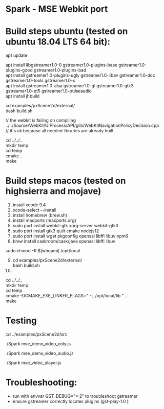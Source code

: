 # Spark - MSE Webkit port  
  
# Build steps ubuntu (tested on ubuntu 18.04 LTS  64 bit):  
  
apt update  
  
apt install libgstreamer1.0-0 gstreamer1.0-plugins-base gstreamer1.0-plugins-good gstreamer1.0-plugins-bad   
apt install gstreamer1.0-plugins-ugly gstreamer1.0-libav gstreamer1.0-doc gstreamer1.0-tools gstreamer1.0-x   
apt install gstreamer1.0-alsa gstreamer1.0-gl gstreamer1.0-gtk3 gstreamer1.0-qt5 gstreamer1.0-pulseaudio  
apt install jhbuild  
  
cd examples/pxScene2d/external/  
bash build.sh  
  
// the webkit is failing on compiling ../../Source/WebKit/UIProcess/API/glib/WebKitNavigationPolicyDecision.cpp  
// it's ok because all needed libraries are already built  
  
cd ../../..  
mkdir temp  
cd temp  
cmake ..  
make  

# Build steps macos (tested on highsierra and mojave)
1) install xcode 9.4
2) xcode-select --install
3) install homebrew (brew.sh)
4) install macports (macports.org)
5) sudo port install webkit-gtk xorg-server webkit-gtk3
6) sudo port install gtk3 quilt cmake nodejs12
7) sudo port install wget pkgconfig openssl libffi libuv npm6
8) brew install caskroom/cask/java openssl libffi libuv

sudo chmod -R $(whoami) /opt/local

9) cd examples/pxScene2d/external/  
bash build.sh  
10) 
cd ../../..  
mkdir temp  
cd temp  
cmake -DCMAKE_EXE_LINKER_FLAGS=" -L /opt/local/lib " ..  
make

# Testing
  
cd ../examples/pxScene2d/src  

./Spark mse_demo_video_only.js  

./Spark mse_demo_video_audio.js   

./Spark mse_video_player.js

# Troubleshooting:  
  
- run with envvar GST_DEBUG="*:2" to troubleshoot gstreamer  
- ensure gstreamer correctly locates plugins (gst-play-1.0 <some-video-file>)  
